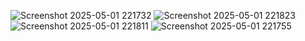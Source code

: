 
![Screenshot 2025-05-01 221732](https://github.com/user-attachments/assets/17200939-5c1b-4a8d-8f6a-6ca7f808e997)
![Screenshot 2025-05-01 221823](https://github.com/user-attachments/assets/e0581596-90c2-4a8c-a17a-43229c40fc56)
![Screenshot 2025-05-01 221811](https://github.com/user-attachments/assets/5d441d8a-461b-49ce-8d86-9c52da67cd9e)
![Screenshot 2025-05-01 221755](https://github.com/user-attachments/assets/d14fa35c-90dc-4c35-bacc-879e6d32acfa)

